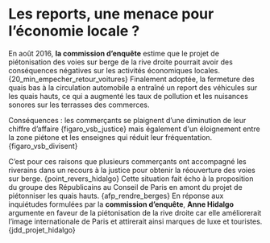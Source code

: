 # Les reports, une menace pour l’économie locale ?

En août 2016, **la commission d’enquête** estime que le projet de piétonisation des voies sur berge de la rive droite pourrait avoir des conséquences négatives sur les activités économiques locales. {20_min_empecher_retour_voitures} Finalement adoptée, la fermeture des quais bas à la circulation automobile a entraîné un report des véhicules sur les quais hauts, ce qui a augmenté les taux de pollution et les nuisances sonores sur les terrasses des commerces.

Conséquences : les commerçants se plaignent d’une diminution de leur chiffre d’affaire {figaro_vsb_justice} mais également d'un éloignement entre la zone piétone et les enseignes qui réduit leur fréquentation. {figaro_vsb_divisent}

C’est pour ces raisons que plusieurs commerçants ont accompagné les riverains dans un recours à la justice pour obtenir la réouverture des voies sur berge. {point_revers_hidalgo} Cette situation fait écho à la proposition du groupe des Républicains au Conseil de Paris en amont du projet de piétonniser les quais hauts. {afp_rendre_berges} En réponse aux inquiétudes formulées par la **commission d’enquête**, **Anne Hidalgo** argumente en faveur de la piétonisation de la rive droite car elle améliorerait l’image internationale de Paris et attirerait ainsi marques de luxe et touristes. {jdd_projet_hidalgo}
